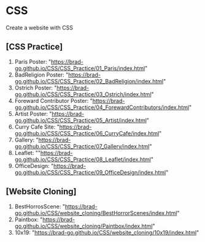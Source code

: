 # CSS

Create a website with CSS

## [CSS Practice]

1. Paris Poster: "https://brad-go.github.io/CSS/CSS_Practice/01_Paris/index.html"
2. BadReligion Poster: "https://brad-go.github.io/CSS/CSS_Practice/02_BadReligion/index.html"
3. Ostrich Poster: "https://brad-go.github.io/CSS/CSS_Practice/03_Ostrich/index.html"
4. Foreward Contributor Poster: "https://brad-go.github.io/CSS/CSS_Practice/04_ForewardContributors/index.html"
5. Artist Poster: "https://brad-go.github.io/CSS/CSS_Practice/05_Artist/index.html"
6. Curry Cafe Site: "https://brad-go.github.io/CSS/CSS_Practice/06_CurryCafe/index.html"
7. Gallery: "https://brad-go.github.io/CSS/CSS_Practice/07_Gallery/index.html"
8. Leaflet: ""https://brad-go.github.io/CSS/CSS_Practice/08_Leaflet/index.html"
9. OfficeDesign: "https://brad-go.github.io/CSS/CSS_Practice/09_OfficeDesign/index.html"

## [Website Cloning]

1. BestHorrosScene: "https://brad-go.github.io/CSS/website_cloning/BestHorrorScenes/index.html"
2. Paintbox: "https://brad-go.github.io/CSS/website_cloning/Paintbox/index.html"
3. 10x19: "https://brad-go.github.io/CSS/website_cloning/10x19/index.html"
